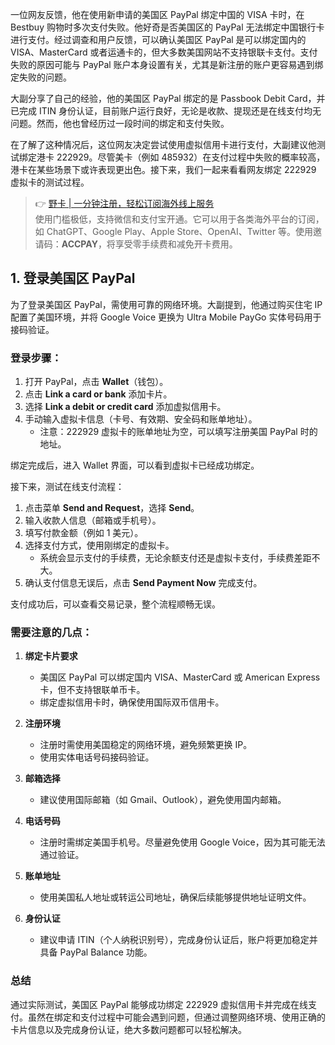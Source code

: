 一位网友反馈，他在使用新申请的美国区 PayPal 绑定中国的 VISA 卡时，在 Bestbuy 购物时多次支付失败。他好奇是否美国区的 PayPal 无法绑定中国银行卡进行支付。经过调查和用户反馈，可以确认美国区 PayPal 是可以绑定国内的 VISA、MasterCard 或者运通卡的，但大多数美国网站不支持银联卡支付。支付失败的原因可能与 PayPal 账户本身设置有关，尤其是新注册的账户更容易遇到绑定失败的问题。

大副分享了自己的经验，他的美国区 PayPal 绑定的是 Passbook Debit Card，并已完成 ITIN 身份认证，目前账户运行良好，无论是收款、提现还是在线支付均无问题。然而，他也曾经历过一段时间的绑定和支付失败。

在了解了这种情况后，这位网友决定尝试使用虚拟信用卡进行支付，大副建议他测试绑定港卡 222929。尽管美卡（例如 485932）在支付过程中失败的概率较高，港卡在某些场景下或许表现更出色。接下来，我们一起来看看网友绑定 222929 虚拟卡的测试过程。

> 👉 [野卡 | 一分钟注册，轻松订阅海外线上服务](https://bit.ly/bewildcard)  
> 使用门槛极低，支持微信和支付宝开通。它可以用于各类海外平台的订阅，如 ChatGPT、Google Play、Apple Store、OpenAI、Twitter 等。使用邀请码：**ACCPAY**，将享受零手续费和减免开卡费用。

## 1. 登录美国区 PayPal

为了登录美国区 PayPal，需使用可靠的网络环境。大副提到，他通过购买住宅 IP 配置了美国环境，并将 Google Voice 更换为 Ultra Mobile PayGo 实体号码用于接码验证。

### 登录步骤：

1. 打开 PayPal，点击 **Wallet**（钱包）。
2. 点击 **Link a card or bank** 添加卡片。
3. 选择 **Link a debit or credit card** 添加虚拟信用卡。
4. 手动输入虚拟卡信息（卡号、有效期、安全码和账单地址）。
   - 注意：222929 虚拟卡的账单地址为空，可以填写注册美国 PayPal 时的地址。

绑定完成后，进入 Wallet 界面，可以看到虚拟卡已经成功绑定。

接下来，测试在线支付流程：

1. 点击菜单 **Send and Request**，选择 **Send**。
2. 输入收款人信息（邮箱或手机号）。
3. 填写付款金额（例如 1 美元）。
4. 选择支付方式，使用刚绑定的虚拟卡。
   - 系统会显示支付的手续费，无论余额支付还是虚拟卡支付，手续费差距不大。
5. 确认支付信息无误后，点击 **Send Payment Now** 完成支付。

支付成功后，可以查看交易记录，整个流程顺畅无误。

### 需要注意的几点：

1. **绑定卡片要求**
   - 美国区 PayPal 可以绑定国内 VISA、MasterCard 或 American Express 卡，但不支持银联单币卡。
   - 绑定虚拟信用卡时，确保使用国际双币信用卡。

2. **注册环境**
   - 注册时需使用美国稳定的网络环境，避免频繁更换 IP。
   - 使用实体电话号码接码验证。

3. **邮箱选择**
   - 建议使用国际邮箱（如 Gmail、Outlook），避免使用国内邮箱。

4. **电话号码**
   - 注册时需绑定美国手机号。尽量避免使用 Google Voice，因为其可能无法通过验证。

5. **账单地址**
   - 使用美国私人地址或转运公司地址，确保后续能够提供地址证明文件。

6. **身份认证**
   - 建议申请 ITIN（个人纳税识别号），完成身份认证后，账户将更加稳定并具备 PayPal Balance 功能。

### 总结

通过实际测试，美国区 PayPal 能够成功绑定 222929 虚拟信用卡并完成在线支付。虽然在绑定和支付过程中可能会遇到问题，但通过调整网络环境、使用正确的卡片信息以及完成身份认证，绝大多数问题都可以轻松解决。